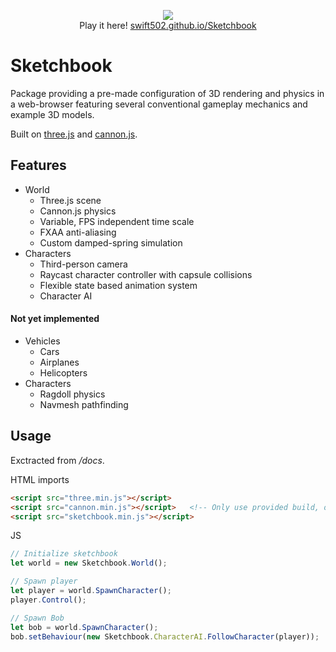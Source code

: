 <p align="center">
   <a href="https://swift502.github.io/Sketchbook"><img src="https://i.imgur.com/5J4OaUm.png"></a>
   <br>
   Play it here! <a href="https://swift502.github.io/Sketchbook">swift502.github.io/Sketchbook</a>
</p>


# Sketchbook

Package providing a pre-made configuration of 3D rendering and physics in a web-browser featuring several conventional gameplay mechanics and example 3D models.

Built on [three.js](https://github.com/mrdoob/three.js) and [cannon.js](https://github.com/schteppe/cannon.js).

## Features

* World
    * Three.js scene
    * Cannon.js physics
    * Variable, FPS independent time scale
    * FXAA anti-aliasing
    * Custom damped-spring simulation
* Characters
    * Third-person camera
    * Raycast character controller with capsule collisions
    * Flexible state based animation system
    * Character AI

#### Not yet implemented

* Vehicles
    * Cars
    * Airplanes
    * Helicopters
* Characters
    * Ragdoll physics
    * Navmesh pathfinding


## Usage

Exctracted from */docs*.

HTML imports
```html
<script src="three.min.js"></script>
<script src="cannon.min.js"></script>   <!-- Only use provided build, official package is extremely outdated! -->
<script src="sketchbook.min.js"></script>
```
JS
```javascript
// Initialize sketchbook
let world = new Sketchbook.World();

// Spawn player
let player = world.SpawnCharacter();
player.Control();

// Spawn Bob
let bob = world.SpawnCharacter();
bob.setBehaviour(new Sketchbook.CharacterAI.FollowCharacter(player));
```
